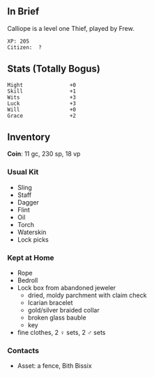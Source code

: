 ## In Brief

Calliope is a level one Thief, played by Frew.

    XP: 205
    Citizen:  ?

## Stats (Totally Bogus)

    Might               +0
    Skill               +1
    Wits                +3
    Luck                +3
    Will                +0
    Grace               +2

## Inventory

**Coin**: 11 gc, 230 sp, 18 vp

### Usual Kit

* Sling
* Staff
* Dagger
* Flint
* Oil
* Torch
* Waterskin
* Lock picks

### Kept at Home

* Rope
* Bedroll
* Lock box from abandoned jeweler
    * dried, moldy parchment with claim check
    * Icarian bracelet
    * gold/silver braided collar
    * broken glass bauble
    * key
* fine clothes, 2 ♀ sets, 2 ♂ sets

### Contacts

* Asset: a fence, Bith Bissix
